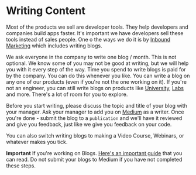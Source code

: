 # Writing Content

Most of the products we sell are developer tools. They help developers and companies build apps faster. It's important we have developers sell these tools instead of sales people. One o the ways we do it is by [Inbound Marketing](https://www.hubspot.com/inbound-marketing) which includes writing blogs. 

We ask everyone in the company to write one blog / month. This is not optional. We know some of you may not be good at writing, but we will help you with it every step of the way. Time you spend to write blogs is paid for by the company. You can do this whenever you like. You can write a blog on any one of our products (even if you're not the one working on it). If you're not an engineer, you can still write blogs on products like [University](https://hackerbayuniversity.com), [Labs](https://hackerbaylabs.com) and more. There's a lot of room for you to explore. 

Before you start writing, please discuss the topic and title of your blog with your manager. Ask your manager to add you on [Medium](https://medium.com) as a writer. Once you're done - submit the blog to a `publication` and we'll have it reviewed and give you feedback, just like we give you feedback on your code.

You can also switch writing blogs to making a Video Course, Webinars, or whatever makes you tick. 

**Important** If you're working on Blogs. [Here's an important guide](https://blog.hackerbay.io/checklist-for-publishing-a-story-to-medium-aaf811b68526) that you can read. Do not submit your blogs to Medium if you have not completed these steps. 




